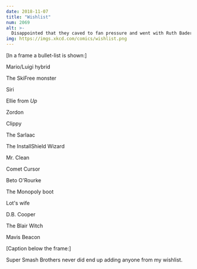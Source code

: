 ```yaml
---
date: 2018-11-07
title: "Wishlist"
num: 2069
alt: >-
  Disappointed that they caved to fan pressure and went with Ruth Bader Ginsburg over Elena Kagan.
img: https://imgs.xkcd.com/comics/wishlist.png
---
```

[In a frame a bullet-list is shown:]

Mario/Luigi hybrid

The SkiFree monster

Siri

Ellie from *Up*

Zordon

Clippy

The Sarlaac

The InstallShield Wizard

Mr. Clean

Comet Cursor

Beto O'Rourke

The Monopoly boot

Lot's wife

D.B. Cooper

The Blair Witch

Mavis Beacon

[Caption below the frame:]

Super Smash Brothers never did end up adding anyone from my wishlist.